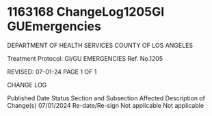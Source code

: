 # 1163168 ChangeLog1205GI GUEmergencies

DEPARTMENT OF HEALTH SERVICES 
COUNTY OF LOS ANGELES 
 
Treatment Protocol:  GI/GU EMERGENCIES Ref. No.1205 
 
 
 
 
 
 
REVISED: 07-01-24 PAGE 1 OF 1 
 
CHANGE LOG 
 
Published 
Date 
Status Section and 
Subsection Affected 
Description of Change(s) 
07/01/2024 Re-date/Re-sign Not applicable Not applicable
